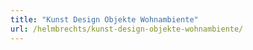 ```yaml
---
title: "Kunst Design Objekte Wohnambiente"
url: /helmbrechts/kunst-design-objekte-wohnambiente/
---
```

